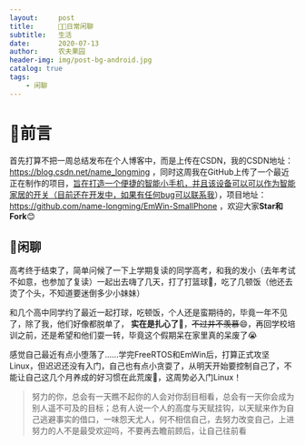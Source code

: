 ```yaml
---
layout:     post
title:      👨‍🎓日常闲聊
subtitle:   生活
date:       2020-07-13
author:     农夫果园
header-img: img/post-bg-android.jpg
catalog: true
tags:
    - 闲聊
---
```


# 🍔前言

首先打算不把一周总结发布在个人博客中，而是上传在CSDN，我的CSDN地址：<https://blog.csdn.net/name_longming> ，同时这周我在GitHub上传了一个最近正在制作的项目，<u>旨在打造一个便捷的智能小手机，并且该设备可以可以作为智能家居的开关（目前还在开发中，如果有任何bug可以联系我</u>），项目地址：<https://github.com/name-longming/EmWin-SmallPhone> ，欢迎大家**Star和Fork**😊

## 👀闲聊

高考终于结束了，简单问候了一下上学期复读的同学高考，和我的发小（去年考试不如意，也参加了复读）一起出去嗨了几天，打了打篮球🏀，吃了几顿饭（他还去烫了个头，不知道要迷倒多少小妹妹）

和几个高中同学约了最近一起打球，吃顿饭，个人还是蛮期待的，毕竟一年不见了，除了我，他们好像都脱单了， **实在是扎心了💚**，~~不过并不羡慕~~😄，再回学校培训之前，还是希望和他们耍一转，毕竟这个假期呆在家里真的呆废了😭

感觉自己最近有点小堕落了......学完FreeRTOS和EmWin后，打算正式攻坚Linux，但迟迟还没有入门，自己也有点小贪耍了，从明天开始要控制自己了，不能让自己这几个月养成的好习惯在此荒废💪，这周势必入门Linux！

 

> 努力的你，总会有一天瞧不起你的人会对你刮目相看，总会有一天你会成为别人遥不可及的目标；总有人说一个人的高度与天赋挂钩，以天赋来作为自己逃避事实的借口，一味怨天尤人，何不相信自己，去努力改变自己，上进努力的人不是最受欢迎吗，不要再去瞻前顾后，让自己往前看

